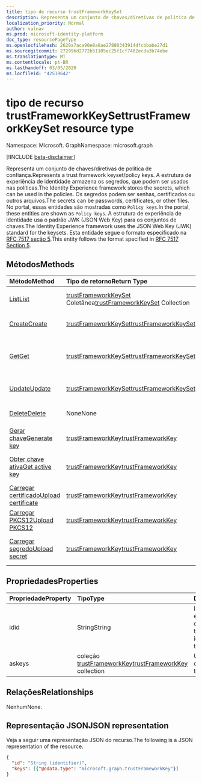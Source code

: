 ```yaml
---
title: tipo de recurso trustFrameworkKeySet
description: Representa um conjunto de chaves/diretivas de política de confiança.
localization_priority: Normal
author: valnav
ms.prod: microsoft-identity-platform
doc_type: resourcePageType
ms.openlocfilehash: 2620a7aca90e8a8ae27880343914dfcbbabe27d1
ms.sourcegitcommit: 272996d2772b51105ec25f1cf7482ecda3b74ebe
ms.translationtype: MT
ms.contentlocale: pt-BR
ms.lasthandoff: 03/05/2020
ms.locfileid: "42519642"
---
```

# <a name="trustframeworkkeyset-resource-type"></a><span data-ttu-id="f44d7-103">tipo de recurso trustFrameworkKeySet</span><span class="sxs-lookup"><span data-stu-id="f44d7-103">trustFrameworkKeySet resource type</span></span>

<span data-ttu-id="f44d7-104">Namespace: Microsoft. Graph</span><span class="sxs-lookup"><span data-stu-id="f44d7-104">Namespace: microsoft.graph</span></span>

[!INCLUDE [beta-disclaimer](../../includes/beta-disclaimer.md)]

<span data-ttu-id="f44d7-105">Representa um conjunto de chaves/diretivas de política de confiança.</span><span class="sxs-lookup"><span data-stu-id="f44d7-105">Represents a trust framework keyset/policy keys.</span></span> <span data-ttu-id="f44d7-106">A estrutura de experiência de identidade armazena os segredos, que podem ser usados nas políticas.</span><span class="sxs-lookup"><span data-stu-id="f44d7-106">The Identity Experience framework stores the secrets, which can be used in the policies.</span></span> <span data-ttu-id="f44d7-107">Os segredos podem ser senhas, certificados ou outros arquivos.</span><span class="sxs-lookup"><span data-stu-id="f44d7-107">The secrets can be passwords, certificates, or other files.</span></span> <span data-ttu-id="f44d7-108">No portal, essas entidades são mostradas como `Policy keys`.</span><span class="sxs-lookup"><span data-stu-id="f44d7-108">In the portal, these entities are shown as `Policy keys`.</span></span> <span data-ttu-id="f44d7-109">A estrutura de experiência de identidade usa o padrão JWK (JSON Web Key) para os conjuntos de chaves.</span><span class="sxs-lookup"><span data-stu-id="f44d7-109">The Identity Experience framework uses the JSON Web Key (JWK) standard for the keysets.</span></span> <span data-ttu-id="f44d7-110">Esta entidade segue o formato especificado na [RFC 7517 seção 5](https://tools.ietf.org/html/rfc7517#section-5).</span><span class="sxs-lookup"><span data-stu-id="f44d7-110">This entity follows the format specified in [RFC 7517 Section 5](https://tools.ietf.org/html/rfc7517#section-5).</span></span>

## <a name="methods"></a><span data-ttu-id="f44d7-111">Métodos</span><span class="sxs-lookup"><span data-stu-id="f44d7-111">Methods</span></span>

| <span data-ttu-id="f44d7-112">Método</span><span class="sxs-lookup"><span data-stu-id="f44d7-112">Method</span></span>       | <span data-ttu-id="f44d7-113">Tipo de retorno</span><span class="sxs-lookup"><span data-stu-id="f44d7-113">Return Type</span></span> | <span data-ttu-id="f44d7-114">Descrição</span><span class="sxs-lookup"><span data-stu-id="f44d7-114">Description</span></span> |
|:-------------|:------------|:------------|
| [<span data-ttu-id="f44d7-115">List</span><span class="sxs-lookup"><span data-stu-id="f44d7-115">List</span></span>](../api/trustframework-list-keysets.md) | <span data-ttu-id="f44d7-116">[trustFrameworkKeySet](trustframeworkkeyset.md) Coletânea</span><span class="sxs-lookup"><span data-stu-id="f44d7-116">[trustFrameworkKeySet](trustframeworkkeyset.md) Collection</span></span> | <span data-ttu-id="f44d7-117">Listar trustFrameworkKeySets.</span><span class="sxs-lookup"><span data-stu-id="f44d7-117">List trustFrameworkKeySets.</span></span> |
| [<span data-ttu-id="f44d7-118">Create</span><span class="sxs-lookup"><span data-stu-id="f44d7-118">Create</span></span>](../api/trustframework-post-keysets.md) | [<span data-ttu-id="f44d7-119">trustFrameworkKeySet</span><span class="sxs-lookup"><span data-stu-id="f44d7-119">trustFrameworkKeySet</span></span>](trustframeworkkeyset.md) | <span data-ttu-id="f44d7-120">Criar trustFrameworkKeySet.</span><span class="sxs-lookup"><span data-stu-id="f44d7-120">Create  trustFrameworkKeySet.</span></span> |
| [<span data-ttu-id="f44d7-121">Get</span><span class="sxs-lookup"><span data-stu-id="f44d7-121">Get</span></span>](../api/trustframeworkkeyset-get.md) | [<span data-ttu-id="f44d7-122">trustFrameworkKeySet</span><span class="sxs-lookup"><span data-stu-id="f44d7-122">trustFrameworkKeySet</span></span>](trustframeworkkeyset.md) | <span data-ttu-id="f44d7-123">Leia as propriedades e os relacionamentos do objeto trustFrameworkKeySet.</span><span class="sxs-lookup"><span data-stu-id="f44d7-123">Read properties and relationships of trustFrameworkKeySet object.</span></span> |
| [<span data-ttu-id="f44d7-124">Update</span><span class="sxs-lookup"><span data-stu-id="f44d7-124">Update</span></span>](../api/trustframeworkkeyset-update.md) | [<span data-ttu-id="f44d7-125">trustFrameworkKeySet</span><span class="sxs-lookup"><span data-stu-id="f44d7-125">trustFrameworkKeySet</span></span>](trustframeworkkeyset.md) | <span data-ttu-id="f44d7-126">Atualize o objeto trustFrameworkKeySet.</span><span class="sxs-lookup"><span data-stu-id="f44d7-126">Update trustFrameworkKeySet object.</span></span> |
| [<span data-ttu-id="f44d7-127">Delete</span><span class="sxs-lookup"><span data-stu-id="f44d7-127">Delete</span></span>](../api/trustframeworkkeyset-delete.md) | <span data-ttu-id="f44d7-128">None</span><span class="sxs-lookup"><span data-stu-id="f44d7-128">None</span></span> | <span data-ttu-id="f44d7-129">Exclua o objeto trustFrameworkKeySet.</span><span class="sxs-lookup"><span data-stu-id="f44d7-129">Delete trustFrameworkKeySet object.</span></span> |
|[<span data-ttu-id="f44d7-130">Gerar chave</span><span class="sxs-lookup"><span data-stu-id="f44d7-130">Generate key</span></span>](../api/trustframeworkkeyset-generatekey.md)|[<span data-ttu-id="f44d7-131">trustFrameworkKey</span><span class="sxs-lookup"><span data-stu-id="f44d7-131">trustFrameworkKey</span></span>](trustframeworkkey.md)| <span data-ttu-id="f44d7-132">Gerar uma chave no conjunto de chaves.</span><span class="sxs-lookup"><span data-stu-id="f44d7-132">Generate a key in keyset.</span></span> |
|[<span data-ttu-id="f44d7-133">Obter chave ativa</span><span class="sxs-lookup"><span data-stu-id="f44d7-133">Get active key</span></span>](../api/trustframeworkkeyset-getactivekey.md)|[<span data-ttu-id="f44d7-134">trustFrameworkKey</span><span class="sxs-lookup"><span data-stu-id="f44d7-134">trustFrameworkKey</span></span>](trustframeworkkey.md)| <span data-ttu-id="f44d7-135">Obtém a chave ativa atualmente no conjunto de chaves.</span><span class="sxs-lookup"><span data-stu-id="f44d7-135">Get currently active key in the keyset.</span></span> |
|[<span data-ttu-id="f44d7-136">Carregar certificado</span><span class="sxs-lookup"><span data-stu-id="f44d7-136">Upload certificate</span></span>](../api/trustframeworkkeyset-uploadcertificate.md)|[<span data-ttu-id="f44d7-137">trustFrameworkKey</span><span class="sxs-lookup"><span data-stu-id="f44d7-137">trustFrameworkKey</span></span>](trustframeworkkey.md)| <span data-ttu-id="f44d7-138">Carregar um certificado X. 509.</span><span class="sxs-lookup"><span data-stu-id="f44d7-138">Upload a X.509 certificate.</span></span> |
|[<span data-ttu-id="f44d7-139">Carregar PKCS12</span><span class="sxs-lookup"><span data-stu-id="f44d7-139">Upload PKCS12</span></span>](../api/trustframeworkkeyset-uploadpkcs12.md)|[<span data-ttu-id="f44d7-140">trustFrameworkKey</span><span class="sxs-lookup"><span data-stu-id="f44d7-140">trustFrameworkKey</span></span>](trustframeworkkey.md)| <span data-ttu-id="f44d7-141">Carregar um certificado no formato PKCS12.</span><span class="sxs-lookup"><span data-stu-id="f44d7-141">Upload a PKCS12 format certificate.</span></span> |
|[<span data-ttu-id="f44d7-142">Carregar segredo</span><span class="sxs-lookup"><span data-stu-id="f44d7-142">Upload secret</span></span>](../api/trustframeworkkeyset-uploadsecret.md)|[<span data-ttu-id="f44d7-143">trustFrameworkKey</span><span class="sxs-lookup"><span data-stu-id="f44d7-143">trustFrameworkKey</span></span>](trustframeworkkey.md)| <span data-ttu-id="f44d7-144">Carregar um segredo baseado em cadeia de caracteres.</span><span class="sxs-lookup"><span data-stu-id="f44d7-144">Upload a string based secret.</span></span> |

## <a name="properties"></a><span data-ttu-id="f44d7-145">Propriedades</span><span class="sxs-lookup"><span data-stu-id="f44d7-145">Properties</span></span>

| <span data-ttu-id="f44d7-146">Propriedade</span><span class="sxs-lookup"><span data-stu-id="f44d7-146">Property</span></span>     | <span data-ttu-id="f44d7-147">Tipo</span><span class="sxs-lookup"><span data-stu-id="f44d7-147">Type</span></span>        | <span data-ttu-id="f44d7-148">Descrição</span><span class="sxs-lookup"><span data-stu-id="f44d7-148">Description</span></span> |
|:-------------|:------------|:------------|
|<span data-ttu-id="f44d7-149">id</span><span class="sxs-lookup"><span data-stu-id="f44d7-149">id</span></span>|<span data-ttu-id="f44d7-150">String</span><span class="sxs-lookup"><span data-stu-id="f44d7-150">String</span></span>| <span data-ttu-id="f44d7-151">Identificador exclusivo do conjunto de chaves trustframework</span><span class="sxs-lookup"><span data-stu-id="f44d7-151">Unique identifier of the trustframework keyset</span></span> |
|<span data-ttu-id="f44d7-152">as</span><span class="sxs-lookup"><span data-stu-id="f44d7-152">keys</span></span>|<span data-ttu-id="f44d7-153">coleção [trustFrameworkKey](trustframeworkkey.md)</span><span class="sxs-lookup"><span data-stu-id="f44d7-153">[trustFrameworkKey](trustframeworkkey.md) collection</span></span>| <span data-ttu-id="f44d7-154">Uma coleção das chaves.</span><span class="sxs-lookup"><span data-stu-id="f44d7-154">A collection of the keys.</span></span> |

## <a name="relationships"></a><span data-ttu-id="f44d7-155">Relações</span><span class="sxs-lookup"><span data-stu-id="f44d7-155">Relationships</span></span>

<span data-ttu-id="f44d7-156">Nenhum</span><span class="sxs-lookup"><span data-stu-id="f44d7-156">None.</span></span>

## <a name="json-representation"></a><span data-ttu-id="f44d7-157">Representação JSON</span><span class="sxs-lookup"><span data-stu-id="f44d7-157">JSON representation</span></span>

<span data-ttu-id="f44d7-158">Veja a seguir uma representação JSON do recurso.</span><span class="sxs-lookup"><span data-stu-id="f44d7-158">The following is a JSON representation of the resource.</span></span>

<!-- {
  "blockType": "resource",
  "optionalProperties": [

  ],
  "@odata.type": "microsoft.graph.trustFrameworkKeySet",
  "baseType": "",
  "keyProperty": "id"
}-->

```json
{
  "id": "String (identifier)",
  "keys": [{"@odata.type": "microsoft.graph.trustFrameworkKey"}]
}
```

<!-- uuid: 16cd6b66-4b1a-43a1-adaf-3a886856ed98
2019-02-04 14:57:30 UTC -->
<!-- {
  "type": "#page.annotation",
  "description": "trustFrameworkKeySet resource",
  "keywords": "",
  "section": "documentation",
  "tocPath": ""
}-->
